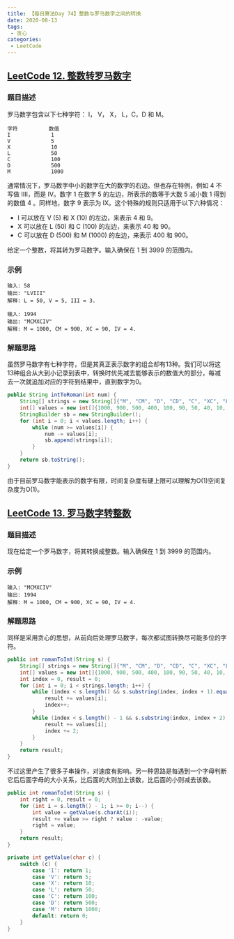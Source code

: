 ```yaml
---
title: 【每日算法Day 74】整数与罗马数字之间的转换
date: 2020-08-13
tags:
 - 贪心
categories:
 - LeetCode
---
```


## [LeetCode 12. 整数转罗马数字](https://leetcode-cn.com/problems/integer-to-roman)
### 题目描述
罗马数字包含以下七种字符： I， V， X， L，C，D 和 M。
```
字符          数值
I             1
V             5
X             10
L             50
C             100
D             500
M             1000
```
通常情况下，罗马数字中小的数字在大的数字的右边。但也存在特例，例如 4 不写做 IIII，而是 IV。数字 1 在数字 5 的左边，所表示的数等于大数 5 减小数 1 得到的数值 4 。同样地，数字 9 表示为 IX。这个特殊的规则只适用于以下六种情况：

* I 可以放在 V (5) 和 X (10) 的左边，来表示 4 和 9。
* X 可以放在 L (50) 和 C (100) 的左边，来表示 40 和 90。 
* C 可以放在 D (500) 和 M (1000) 的左边，来表示 400 和 900。

给定一个整数，将其转为罗马数字。输入确保在 1 到 3999 的范围内。

### 示例
```
输入: 58
输出: "LVIII"
解释: L = 50, V = 5, III = 3.

输入: 1994
输出: "MCMXCIV"
解释: M = 1000, CM = 900, XC = 90, IV = 4.
```

### 解题思路
虽然罗马数字有七种字符，但是其真正表示数字的组合却有13种。我们可以将这13种组合从大到小记录到表中，转换时优先减去能够表示的数值大的部分，每减去一次就追加对应的字符到结果中，直到数字为0。
```java
public String intToRoman(int num) {
    String[] strings = new String[]{"M", "CM", "D", "CD", "C", "XC", "L", "XL", "X", "IX", "V", "IV", "I"};
    int[] values = new int[]{1000, 900, 500, 400, 100, 90, 50, 40, 10, 9, 5, 4, 1};
    StringBuilder sb = new StringBuilder();
    for (int i = 0; i < values.length; i++) {
        while (num >= values[i]) {
            num -= values[i];
            sb.append(strings[i]);
        }
    }
    return sb.toString();
}
```
由于目前罗马数字能表示的数字有限，时间复杂度有硬上限可以理解为O(1)空间复杂度为O(1)。

## [LeetCode 13. 罗马数字转整数](https://leetcode-cn.com/problems/roman-to-integer)
### 题目描述
现在给定一个罗马数字，将其转换成整数。输入确保在 1 到 3999 的范围内。

### 示例
```
输入: "MCMXCIV"
输出: 1994
解释: M = 1000, CM = 900, XC = 90, IV = 4.
```

### 解题思路
同样是采用贪心的思想，从前向后处理罗马数字，每次都试图转换尽可能多位的字符。
```java
public int romanToInt(String s) {
    String[] strings = new String[]{"M", "CM", "D", "CD", "C", "XC", "L", "XL", "X", "IX", "V", "IV", "I"};
    int[] values = new int[]{1000, 900, 500, 400, 100, 90, 50, 40, 10, 9, 5, 4, 1};
    int index = 0, result = 0;
    for (int i = 0; i < strings.length; i++) {
        while (index < s.length() && s.substring(index, index + 1).equals(strings[i])) {
            result += values[i];
            index++;
        }
        while (index < s.length() - 1 && s.substring(index, index + 2).equals(strings[i])) {
            result += values[i];
            index += 2;
        }
    }
    return result;
}
```
不过这里产生了很多子串操作，对速度有影响。另一种思路是每遇到一个字母判断它后后面字母的大小关系，比后面的大则加上该数，比后面的小则减去该数。
```java
public int romanToInt(String s) {
    int right = 0, result = 0;
    for (int i = s.length() - 1; i >= 0; i--) {
        int value = getValue(s.charAt(i));
        result += value >= right ? value : -value;
        right = value;
    }
    return result;
}

private int getValue(char c) {
    switch (c) {
        case 'I': return 1;
        case 'V': return 5;
        case 'X': return 10;
        case 'L': return 50;
        case 'C': return 100;
        case 'D': return 500;
        case 'M': return 1000;
        default: return 0;
    }
}
```